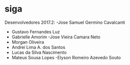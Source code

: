 # siga

Desenvolvedores 2017.2:
-Jose Samuel Germino Cavalcanti
- Gustavo Fernandes Luz
- Gabrielle Amorim
-Jose Vieira Camara Neto
- Morgan Oliveira
- Andrei Lima A. dos Santos
- Lucas da Silva Nascimento
- Mateus Sousa Lopes
-Elyson Romeiro Azevedo Souto
